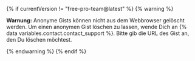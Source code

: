 {% if currentVersion != "free-pro-team@latest" %}
{% warning %}

**Warnung:** Anonyme Gists können nicht aus dem Webbrowser gelöscht werden. Um einen anonymen Gist löschen zu lassen, wende Dich an {% data variables.contact.contact_support %}. Bitte gib die URL des Gist an, den Du löschen möchtest.

{% endwarning %}
{% endif %}
